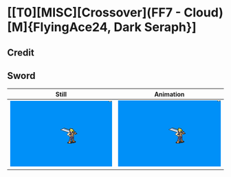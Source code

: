 # [\[T0\]\[MISC\]\[Crossover\]\(FF7 - Cloud\)\[M\]{FlyingAce24, Dark Seraph}]

## Credit


	
## Sword

| Still | Animation |
| :---: | :-------: |
| ![Sword still](./Sword_000.png) | ![Sword animation](./Sword.gif) |
